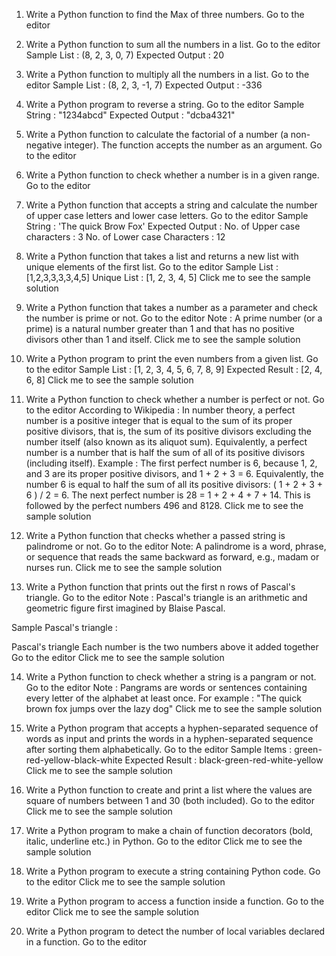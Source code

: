 1. Write a Python function to find the Max of three numbers. Go to the editor

2. Write a Python function to sum all the numbers in a list. Go to the editor
Sample List : (8, 2, 3, 0, 7)
Expected Output : 20 

3. Write a Python function to multiply all the numbers in a list. Go to the editor
Sample List : (8, 2, 3, -1, 7)
Expected Output : -336 

4. Write a Python program to reverse a string. Go to the editor
Sample String : "1234abcd"
Expected Output : "dcba4321"

5. Write a Python function to calculate the factorial of a number (a non-negative integer). The function accepts the number as an argument. Go to the editor

6. Write a Python function to check whether a number is in a given range. Go to the editor

7. Write a Python function that accepts a string and calculate the number of upper case letters and lower case letters. Go to the editor
Sample String : 'The quick Brow Fox'
Expected Output : 
No. of Upper case characters : 3
No. of Lower case Characters : 12

8. Write a Python function that takes a list and returns a new list with unique elements of the first list. Go to the editor
Sample List : [1,2,3,3,3,3,4,5]
Unique List : [1, 2, 3, 4, 5]
Click me to see the sample solution

9. Write a Python function that takes a number as a parameter and check the number is prime or not. Go to the editor
Note : A prime number (or a prime) is a natural number greater than 1 and that has no positive divisors other than 1 and itself. 
Click me to see the sample solution

10. Write a Python program to print the even numbers from a given list. Go to the editor
Sample List : [1, 2, 3, 4, 5, 6, 7, 8, 9] 
Expected Result : [2, 4, 6, 8]
Click me to see the sample solution

11. Write a Python function to check whether a number is perfect or not. Go to the editor
According to Wikipedia : In number theory, a perfect number is a positive integer that is equal to the sum of its proper positive divisors, that is, the sum of its positive divisors excluding the number itself (also known as its aliquot sum). Equivalently, a perfect number is a number that is half the sum of all of its positive divisors (including itself).
Example : The first perfect number is 6, because 1, 2, and 3 are its proper positive divisors, and 1 + 2 + 3 = 6. Equivalently, the number 6 is equal to half the sum of all its positive divisors: ( 1 + 2 + 3 + 6 ) / 2 = 6. The next perfect number is 28 = 1 + 2 + 4 + 7 + 14. This is followed by the perfect numbers 496 and 8128. 
Click me to see the sample solution

12. Write a Python function that checks whether a passed string is palindrome or not. Go to the editor
Note: A palindrome is a word, phrase, or sequence that reads the same backward as forward, e.g., madam or nurses run.
Click me to see the sample solution

13. Write a Python function that prints out the first n rows of Pascal's triangle. Go to the editor
Note : Pascal's triangle is an arithmetic and geometric figure first imagined by Blaise Pascal.

Sample Pascal's triangle :

Pascal's triangle
Each number is the two numbers above it added together Go to the editor
Click me to see the sample solution

14. Write a Python function to check whether a string is a pangram or not. Go to the editor
Note : Pangrams are words or sentences containing every letter of the alphabet at least once.
For example : "The quick brown fox jumps over the lazy dog" 
Click me to see the sample solution

15. Write a Python program that accepts a hyphen-separated sequence of words as input and prints the words in a hyphen-separated sequence after sorting them alphabetically. Go to the editor
Sample Items : green-red-yellow-black-white
Expected Result : black-green-red-white-yellow
Click me to see the sample solution

16. Write a Python function to create and print a list where the values are square of numbers between 1 and 30 (both included). Go to the editor
Click me to see the sample solution

17. Write a Python program to make a chain of function decorators (bold, italic, underline etc.) in Python. Go to the editor
Click me to see the sample solution

18. Write a Python program to execute a string containing Python code. Go to the editor
Click me to see the sample solution

19. Write a Python program to access a function inside a function. Go to the editor
Click me to see the sample solution

20. Write a Python program to detect the number of local variables declared in a function. Go to the editor
